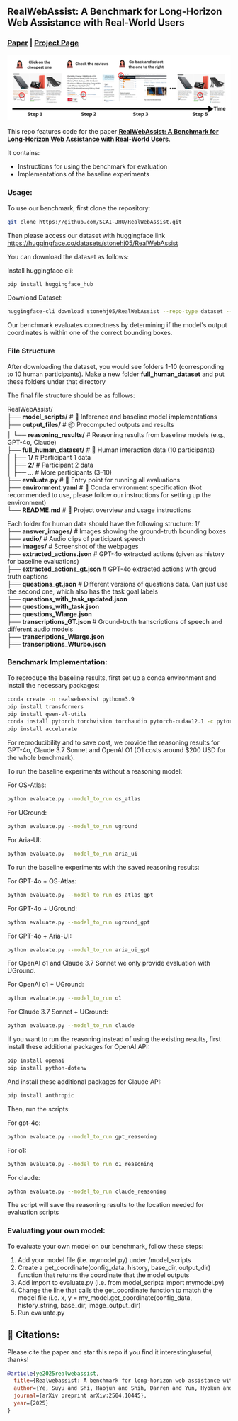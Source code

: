 ## RealWebAssist: A Benchmark for Long-Horizon Web Assistance with Real-World Users
### [Paper](https://arxiv.org/abs/2504.10445) | [Project Page](https://scai.cs.jhu.edu/projects/RealWebAssist/)

![sequential_instruction](images/sequential_instruction.png)

This repo features code for the paper [**RealWebAssist: A Benchmark for Long-Horizon Web Assistance with Real-World Users**](https://arxiv.org/abs/2504.10445).

It contains:
* Instructions for using the benchmark for evaluation
* Implementations of the baseline experiments

### Usage:
To use our benchmark, first clone the repository:
```bash
git clone https://github.com/SCAI-JHU/RealWebAssist.git
```
Then please access our dataset with huggingface link https://huggingface.co/datasets/stonehj05/RealWebAssist

You can download the dataset as follows:

Install huggingface cli:
```bash
pip install huggingface_hub
```

Download Dataset:
```bash
huggingface-cli download stonehj05/RealWebAssist --repo-type dataset --local-dir ./RealWebAssist
```

Our benchmark evaluates correctness by determining if the model's output coordinates is within one of the correct bounding boxes.

### File Structure

After downloading the dataset, you would see folders 1-10 (corresponding to 10 human participants). Make a new folder **full_human_dataset** and put these folders under that directory

The final file structure should be as follows: 

RealWebAssist/  
├── **model_scripts/** # 🔧 Inference and baseline model implementations  
├── **output_files/** # 📦 Precomputed outputs and results  
│ └── **reasoning_results/** # Reasoning results from baseline models (e.g., GPT-4o, Claude)  
├── **full_human_dataset/** # 👥 Human interaction data (10 participants)  
│ ├── **1/** # Participant 1 data  
│ ├── **2/** # Participant 2 data  
│ ├── ... # More participants (3–10)  
├── **evaluate.py** # 🚀 Entry point for running all evaluations  
├── **environment.yaml** # 🧪 Conda environment specification (Not recommended to use, please follow our instructions for setting up the environment)  
└── **README.md** # 📖 Project overview and usage instructions  

Each folder for human data should have the following structure:
1/  
├── **answer_images/** # Images showing the ground-truth bounding boxes  
├── **audio/** # Audio clips of participant speech  
├── **images/** # Screenshot of the webpages  
├── **extracted_actions.json** # GPT-4o extracted actions (given as history for baseline evaluations)  
├── **extracted_actions_gt.json** # GPT-4o extracted actions with groud truth captions  
├── **questions_gt.json** # Different versions of questions data. Can just use the second one, which also has the task goal labels  
├── **questions_with_task_updated.json**    
├── **questions_with_task.json**  
├── **questions_Wlarge.json**    
├── **transcriptions_GT.json** # Ground-truth transcriptions of speech and different audio models  
├── **transcriptions_Wlarge.json**   
├── **transcriptions_Wturbo.json**   


### Benchmark Implementation:
To reproduce the baseline results, first set up a conda environment and install the necessary packages:
```bash
conda create -n realwebassist python=3.9
pip install transformers
pip install qwen-vl-utils
conda install pytorch torchvision torchaudio pytorch-cuda=12.1 -c pytorch -c nvidia
pip install accelerate
```
For reproducibility and to save cost, we provide the reasoning results for GPT-4o, Claude 3.7 Sonnet and OpenAI O1 (O1 costs around $200 USD for the whole benchmark).

To run the baseline experiments without a reasoning model:

For OS-Atlas:
```bash
python evaluate.py --model_to_run os_atlas
```

For UGround:
```bash
python evaluate.py --model_to_run uground
```

For Aria-UI:
```bash
python evaluate.py --model_to_run aria_ui
```

To run the baseline experiments with the saved reasoning results:

For GPT-4o + OS-Atlas:
```bash
python evaluate.py --model_to_run os_atlas_gpt
```

For GPT-4o + UGround:
```bash
python evaluate.py --model_to_run uground_gpt
```

For GPT-4o + Aria-UI:
```bash
python evaluate.py --model_to_run aria_ui_gpt
```

For OpenAI o1 and Claude 3.7 Sonnet we only provide evaluation with UGround.

For OpenAI o1 + UGround:
```bash
python evaluate.py --model_to_run o1
```

For Claude 3.7 Sonnet + UGround:
```bash
python evaluate.py --model_to_run claude
```

If you want to run the reasoning instead of using the existing results, first install these additional packages for OpenAI API:
```bash
pip install openai
pip install python-dotenv
```

And install these additional packages for Claude API:
```bash
pip install anthropic
```

Then, run the scripts:

For gpt-4o:
```bash
python evaluate.py --model_to_run gpt_reasoning
```

For o1:
```bash
python evaluate.py --model_to_run o1_reasoning
```

For claude:
```bash
python evaluate.py --model_to_run claude_reasoning
```

The script will save the reasoning results to the location needed for evaluation scripts

### Evaluating your own model:
To evaluate your own model on our benchmark, follow these steps:
1. Add your model file (i.e. mymodel.py) under /model_scripts
2. Create a get_coordinate(config_data, history, base_dir, output_dir) function that returns the coordinate that the model outputs
3. Add import to evaluate.py (i.e. from model_scripts import mymodel.py)
4. Change the line that calls the get_coordinate function to match the model file (i.e. x, y = my_model.get_coordinate(config_data, history_string, base_dir, image_output_dir)
5. Run evaluate.py

## 🔎 Citations:
Please cite the paper and star this repo if you find it interesting/useful, thanks!

```bibtex
@article{ye2025realwebassist,
  title={Realwebassist: A benchmark for long-horizon web assistance with real-world users},
  author={Ye, Suyu and Shi, Haojun and Shih, Darren and Yun, Hyokun and Roosta, Tanya and Shu, Tianmin},
  journal={arXiv preprint arXiv:2504.10445},
  year={2025}
}
```

